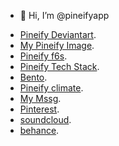 - 👋 Hi, I’m @pineifyapp

<!---
pineifyapp/pineifyapp is a ✨ special ✨ repository because its `README.md` (this file) appears on your GitHub profile.
You can click the Preview link to take a look at your changes.
--->


- [Pineify Deviantart](https://www.deviantart.com/pineify/about).
- [My Pineify Image](https://www.deviantart.com/pineify/art/1197361311).
- [Pineify f6s](https://www.f6s.com/software/pineify).
- [Pineify Tech Stack](https://ramen.tools/@Pineify).
- [Bento](https://bento.me/pineify).
- [Pineify climate](https://climate.stripe.com/meWanu).
- [My Mssg](https://kjc6j.mssg.me/).
- [Pinterest](https://www.pinterest.com/pineifyapp/_profile/).
- [soundcloud](https://soundcloud.com/pineify).
- [behance](https://www.behance.net/teampineify).
